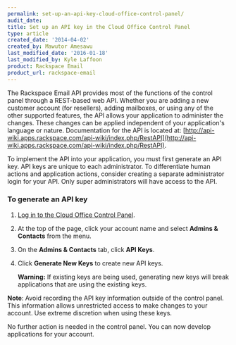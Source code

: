 ```yaml
---
permalink: set-up-an-api-key-cloud-office-control-panel/
audit_date:
title: Set up an API key in the Cloud Office Control Panel
type: article
created_date: '2014-04-02'
created_by: Mawutor Amesawu
last_modified_date: '2016-01-18'
last_modified_by: Kyle Laffoon
product: Rackspace Email
product_url: rackspace-email
---
```


The Rackspace Email API provides most of the functions of the control
panel through a REST-based web API. Whether you are adding a new
customer account (for resellers), adding mailboxes, or using any of the
other supported features, the API allows your application to administer
the changes. These changes can be applied independent of your
application's language or nature. Documentation for the API is located
at:
[http://api-wiki.apps.rackspace.com/api-wiki/index.php/RestAPI](http://api-wiki.apps.rackspace.com/api-wiki/index.php/RestAPI).

To implement the API into your application, you must first generate an
API key. API keys are unique to each administrator. To differentiate
human actions and application actions, consider creating a separate
administrator login for your API. Only super administrators will have
access to the API.

### To generate an API key

1. [Log in to the Cloud Office Control Panel](https://cp.rackspace.com).
1.  At the top of the page, click your account name and select **Admins & Contacts** from the menu.
1.  On the **Admins & Contacts** tab, click **API Keys**.
1.  Click **Generate New Keys** to create new API keys.

    **Warning:** If existing keys are being used, generating new
    keys will break applications that are using the existing keys.

**Note**: Avoid recording the API key information outside of the control
panel. This information allows unrestricted access to make changes to
your account. Use extreme discretion when using these keys.

No further action is needed in the control panel. You can now develop
applications for your account.
